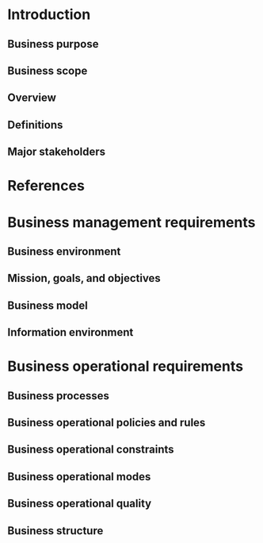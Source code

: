# Introduction
## Business purpose
## Business scope
## Overview
## Definitions 
## Major stakeholders 

# References

# Business management requirements
## Business environment
## Mission, goals, and objectives
## Business model
## Information environment

# Business operational requirements
## Business processes
## Business operational policies and rules
## Business operational constraints
## Business operational modes
## Business operational quality
## Business structure
